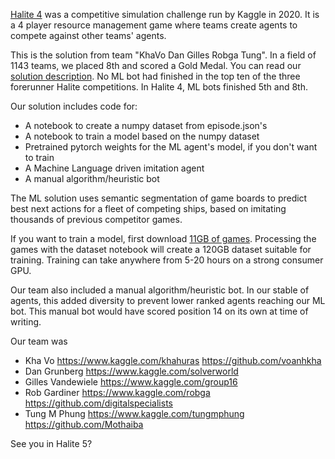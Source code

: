 [Halite 4](https://www.kaggle.com/c/halite/) was a competitive simulation challenge run by Kaggle in 2020. It is a 4 player resource management game where teams create agents to compete against other teams' agents.

This is the solution from team "KhaVo Dan Gilles Robga Tung". In a field of 1143 teams, we placed 8th and scored a Gold Medal. You can read our [solution description](https://www.kaggle.com/c/halite/discussion/183312). No ML bot had finished in the top ten of the three forerunner Halite competitions. In Halite 4, ML bots finished 5th and 8th.

Our solution includes code for:
- A notebook to create a numpy dataset from episode.json's
- A notebook to train a model based on the numpy dataset
- Pretrained pytorch weights for the ML agent's model, if you don't want to train
- A Machine Language driven imitation agent
- A manual algorithm/heuristic bot

The ML solution uses semantic segmentation of game boards to predict best next actions for a fleet of competing ships, based on imitating thousands of previous competitor games.

If you want to train a model, first download [11GB of games](https://www.kaggle.com/robga/halitegames/).  Processing the games with the dataset notebook will create a 120GB dataset suitable for training. Training can take anywhere from 5-20 hours on a strong consumer GPU.

Our team also included a manual algorithm/heuristic bot. In our stable of agents, this added diversity to prevent lower ranked agents reaching our ML bot. This manual bot would have scored position 14 on its own at time of writing.

Our team was
- Kha Vo https://www.kaggle.com/khahuras https://github.com/voanhkha
- Dan Grunberg https://www.kaggle.com/solverworld
- Gilles Vandewiele https://www.kaggle.com/group16
- Rob Gardiner https://www.kaggle.com/robga https://github.com/digitalspecialists
- Tung M Phung https://www.kaggle.com/tungmphung https://github.com/Mothaiba

See you in Halite 5?
